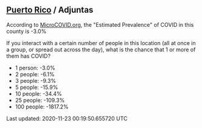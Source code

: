 
## [Puerto Rico](/united-states/puerto-rico) / Adjuntas

According to [MicroCOVID.org](http://microcovid.org),
the "Estimated Prevalence" of COVID in this county is -3.0%

If you interact with a certain number of people in this location
(all at once in a group, or spread out across the day), what is the chance that
1 or more of them has COVID?

- 1 person: -3.0%
- 2 people: -6.1%
- 3 people: -9.3%
- 5 people: -15.9%
- 10 people: -34.4%
- 25 people: -109.3%
- 100 people: -1817.2%

Last updated: 2020-11-23 00:19:50.655720 UTC
